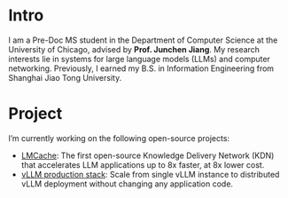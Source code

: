 # Intro

I am a Pre-Doc MS student in the Department of Computer Science at the University of Chicago, advised by **Prof. Junchen Jiang**. My research interests lie in systems for large language models (LLMs) and computer networking. Previously, I earned my B.S. in Information Engineering from Shanghai Jiao Tong University.

# Project

I’m currently working on the following open-source projects:

- [LMCache](https://github.com/LMCache/LMCache): The first open-source Knowledge Delivery Network (KDN) that accelerates LLM applications up to 8x faster, at 8x lower cost.
- [vLLM production stack](https://github.com/vllm-project/production-stack): Scale from single vLLM instance to distributed vLLM deployment without changing any application code.
